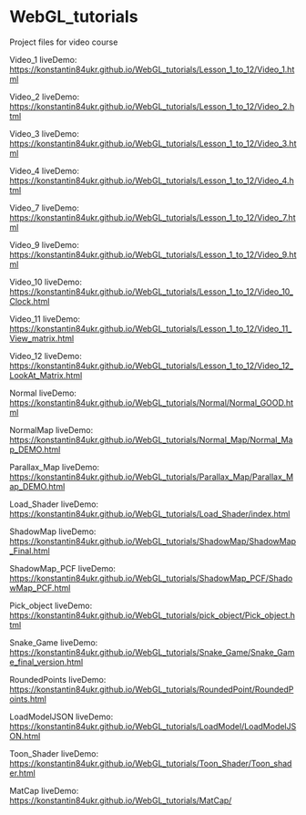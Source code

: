 # WebGL_tutorials
Project files for video course

Video_1
liveDemo:
https://konstantin84ukr.github.io/WebGL_tutorials/Lesson_1_to_12/Video_1.html

Video_2
liveDemo:
https://konstantin84ukr.github.io/WebGL_tutorials/Lesson_1_to_12/Video_2.html

Video_3
liveDemo:
https://konstantin84ukr.github.io/WebGL_tutorials/Lesson_1_to_12/Video_3.html

Video_4
liveDemo:
https://konstantin84ukr.github.io/WebGL_tutorials/Lesson_1_to_12/Video_4.html

Video_7
liveDemo:
https://konstantin84ukr.github.io/WebGL_tutorials/Lesson_1_to_12/Video_7.html

Video_9
liveDemo:
https://konstantin84ukr.github.io/WebGL_tutorials/Lesson_1_to_12/Video_9.html

Video_10
liveDemo:
https://konstantin84ukr.github.io/WebGL_tutorials/Lesson_1_to_12/Video_10_Clock.html

Video_11
liveDemo:
https://konstantin84ukr.github.io/WebGL_tutorials/Lesson_1_to_12/Video_11_View_matrix.html

Video_12
liveDemo:
https://konstantin84ukr.github.io/WebGL_tutorials/Lesson_1_to_12/Video_12_LookAt_Matrix.html

Normal
liveDemo:
https://konstantin84ukr.github.io/WebGL_tutorials/Normal/Normal_GOOD.html

NormalMap
liveDemo:
https://konstantin84ukr.github.io/WebGL_tutorials/Normal_Map/Normal_Map_DEMO.html

Parallax_Map
liveDemo:
https://konstantin84ukr.github.io/WebGL_tutorials/Parallax_Map/Parallax_Map_DEMO.html

Load_Shader
liveDemo:
https://konstantin84ukr.github.io/WebGL_tutorials/Load_Shader/index.html

ShadowMap
liveDemo:
https://konstantin84ukr.github.io/WebGL_tutorials/ShadowMap/ShadowMap_Final.html

ShadowMap_PCF
liveDemo:
https://konstantin84ukr.github.io/WebGL_tutorials/ShadowMap_PCF/ShadowMap_PCF.html

Pick_object
liveDemo:
https://konstantin84ukr.github.io/WebGL_tutorials/pick_object/Pick_object.html

Snake_Game
liveDemo:
https://konstantin84ukr.github.io/WebGL_tutorials/Snake_Game/Snake_Game_final_version.html

RoundedPoints
liveDemo:
https://konstantin84ukr.github.io/WebGL_tutorials/RoundedPoint/RoundedPoints.html

LoadModelJSON
liveDemo:
https://konstantin84ukr.github.io/WebGL_tutorials/LoadModel/LoadModelJSON.html

Toon_Shader
liveDemo:
https://konstantin84ukr.github.io/WebGL_tutorials/Toon_Shader/Toon_shader.html

MatCap
liveDemo:
https://konstantin84ukr.github.io/WebGL_tutorials/MatCap/

